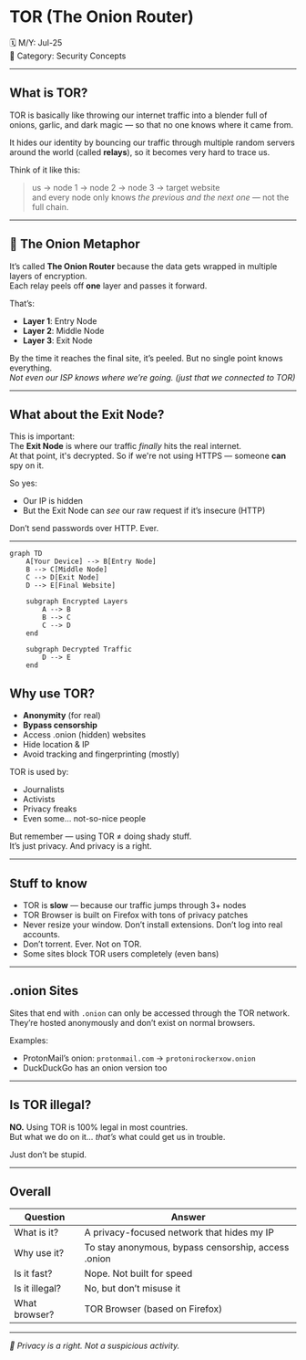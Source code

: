 # TOR (The Onion Router)

🗓️ M/Y: Jul-25  
📂 Category: Security Concepts  

---

## What is TOR?

TOR is basically like throwing our internet traffic into a blender full of onions, garlic, and dark magic — so that no one knows where it came from.

It hides our identity by bouncing our traffic through multiple random servers around the world (called **relays**), so it becomes very hard to trace us.

Think of it like this:
> us → node 1 → node 2 → node 3 → target website  
> and every node only knows *the previous and the next one* — not the full chain.

---

##  🧅 The Onion Metaphor

It’s called **The Onion Router** because the data gets wrapped in multiple layers of encryption.  
Each relay peels off **one** layer and passes it forward.

That’s:
- **Layer 1**: Entry Node
- **Layer 2**: Middle Node
- **Layer 3**: Exit Node

By the time it reaches the final site, it’s peeled. But no single point knows everything.  
*Not even our ISP knows where we’re going. (just that we connected to TOR)*

---

## What about the Exit Node?

This is important:  
The **Exit Node** is where our traffic *finally* hits the real internet.  
At that point, it's decrypted. So if we're not using HTTPS — someone **can** spy on it.

So yes:
- Our IP is hidden
- But the Exit Node can *see* our raw request if it’s insecure (HTTP)

Don’t send passwords over HTTP. Ever.

---

```mermaid
graph TD
    A[Your Device] --> B[Entry Node]
    B --> C[Middle Node]
    C --> D[Exit Node]
    D --> E[Final Website]

    subgraph Encrypted Layers
        A --> B
        B --> C
        C --> D
    end

    subgraph Decrypted Traffic
        D --> E
    end
```

## Why use TOR?

- **Anonymity** (for real)
- **Bypass censorship**
- Access .onion (hidden) websites
- Hide location & IP
- Avoid tracking and fingerprinting (mostly)

TOR is used by:
- Journalists
- Activists
- Privacy freaks
- Even some… not-so-nice people

But remember — using TOR ≠ doing shady stuff.  
It’s just privacy. And privacy is a right.

---

##  Stuff to know

- TOR is **slow** — because our traffic jumps through 3+ nodes
- TOR Browser is built on Firefox with tons of privacy patches
- Never resize your window. Don’t install extensions. Don’t log into real accounts.
- Don’t torrent. Ever. Not on TOR.
- Some sites block TOR users completely (even bans)

---

## .onion Sites

Sites that end with `.onion` can only be accessed through the TOR network.  
They’re hosted anonymously and don’t exist on normal browsers.

Examples:
- ProtonMail’s onion: `protonmail.com` → `protonirockerxow.onion`
- DuckDuckGo has an onion version too

---

## Is TOR illegal?

**NO.** Using TOR is 100% legal in most countries.  
But what we do on it… *that’s* what could get us in trouble.

Just don’t be stupid.

---

## Overall

| Question | Answer |
|---------|--------|
| What is it? | A privacy-focused network that hides my IP |
| Why use it? | To stay anonymous, bypass censorship, access .onion |
| Is it fast? | Nope. Not built for speed |
| Is it illegal? | No, but don’t misuse it |
| What browser? | TOR Browser (based on Firefox) |

---



*🧅 Privacy is a right. Not a suspicious activity.*
